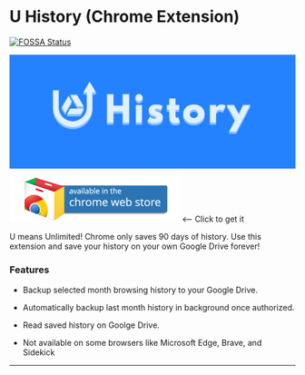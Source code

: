 # U History (Chrome Extension)

[![FOSSA Status](https://app.fossa.io/api/projects/git%2Bgithub.com%2FPike96%2FUHistory.svg?type=shield)](https://app.fossa.io/projects/git%2Bgithub.com%2FPike96%2FUHistory?ref=badge_shield)

![tile1400](https://github.com/Pike96/UHistory/raw/master/pic/tile1400.png) [![](/pic/chrome-web-store.png "U History - Chrome Web Store")][webstore] <-- Click to get it

U means Unlimited! Chrome only saves 90 days of history. Use this extension and save your history on your own Google Drive forever!

### Features

- Backup selected month browsing history to your Google Drive.

- Automatically backup last month history in background once authorized.

- Read saved history on Goolge Drive.

- Not available on some browsers like Microsoft Edge, Brave, and Sidekick

--------------------------------
[webstore]:https://chrome.google.com/webstore/detail/u-history/nkokmdpokpgocgabofnpkandjgchljgf
